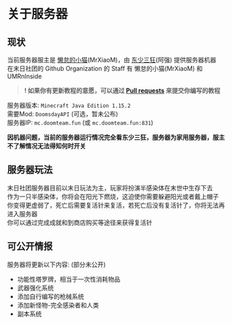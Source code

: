 # 关于服务器

## 现状
当前服务器服主是 [懒怠的小猫](https://space.bilibili.com/330771760)(MrXiaoM)，由 [东少三狂](https://www.huya.com/13174479)(阿强) 提供服务器机器  
在末日社团的 Github Organization 的 Staff 有 懒怠的小猫(MrXiaoM) 和 UMRnInside  
  
> **! 如果你有更新教程的意愿，可以通过 [Pull requests](https://github.com/DoomsdaySociety/DoomsdayHelper/pulls) 来提交你编写的教程**  
  
服务器版本: `Minecraft Java Edition 1.15.2`  
需要Mod: `DoomsdayAPI` (可选，暂未公布)  
服务器IP: `mc.doomteam.fun` (或 `mc.doomteam.fun:831`)  
  
**因机器问题，当前的服务器运行情况完全看东少三狂，服务器为家用服务器，服主不了解情况无法得知何时开关**  
  
## 服务器玩法
末日社团服务器目前以末日玩法为主，玩家将扮演半感染体在末世中生存下去  
作为一只半感染体，你将会在阳光下燃烧，这迫使你需要躲避阳光或者戴上帽子  
你变得更虚弱了，死亡后需要复活针来复活，若死亡后没有复活针了，你将无法再进入服务器  
你可以通过完成成就和到商店购买等途径来获得复活针

## 可公开情报
服务器将更新以下内容: (部分未公开)
* 功能性塔罗牌，相当于一次性消耗物品
* 武器强化系统
* 添加自行编写的枪械系统
* 添加新怪物-完全感染者和人类
* 副本系统
